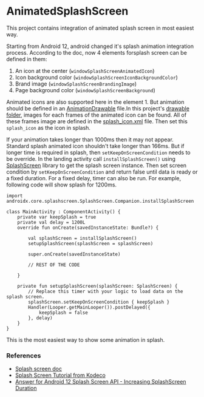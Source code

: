# AnimatedSplashScreen

This project contains integration of animated splash screen in most easiest way.

Starting from Android 12, android changed it's splash animation integration process. According to the doc, now 4 elements forsplash screen can be defined in them: 
1. An icon at the center (`windowSplashScreenAnimatedIcon`)
2. Icon background color (`windowSplashScreenIconBackgroundColor`)
3. Brand image (`windowSplashScreenBrandingImage`)
4. Page background color (`windowSplashScreenBackground`)

Animated icons are also supported here in the element 1. But animation should be defined in an [AnimationDrawable](https://developer.android.com/reference/android/graphics/drawable/AnimationDrawable) file.In this project's [drawable folder](https://github.com/shafayathossain/AnimatedSplashScreen/tree/main/app/src/main/res/drawable), images for each frames of the animated icon can be found. All of these frames image are defined in the [splash_icon.xml](https://github.com/shafayathossain/AnimatedSplashScreen/blob/main/app/src/main/res/drawable/splash_icon.xml) file. Then set this `splash_icon` as the icon in splash.

If your animation takes longer than 1000ms then it may not appear. Standard splash animated icon shouldn't take longer than 166ms. But if longer time is required in splash, then `setKeepOnScreenCondition` needs to be override.
In the landing activity call `installSplashScreen()` using [SplashScreen](https://developer.android.com/reference/kotlin/androidx/core/splashscreen/SplashScreen#(android.app.Activity)) library to get the splash screen instance. Then set screen condition by `setKeepOnScreenCondition` and return false until data is ready or a fixed duration. For a fixed delay, timer can also be run. For example, following code will show splash for 1200ms.

```
import androidx.core.splashscreen.SplashScreen.Companion.installSplashScreen

class MainActivity : ComponentActivity() {
    private var keepSplash = true
    private val delay = 1200L
    override fun onCreate(savedInstanceState: Bundle?) {
    
        val splashScreen = installSplashScreen()
        setupSplashScreen(splashScreen = splashScreen)
        
        super.onCreate(savedInstanceState)
        
        // REST OF THE CODE
        
    }
    
    private fun setupSplashScreen(splashScreen: SplashScreen) {
        // Replace this timer with your logic to load data on the splash screen.
        splashScreen.setKeepOnScreenCondition { keepSplash }
        Handler(Looper.getMainLooper()).postDelayed({
            keepSplash = false
        }, delay)
    }
}
```

This is the most easiest way to show some animation in splash.

### References
- [Splash screen doc](https://developer.android.com/develop/ui/views/launch/splash-screen)
- [Splash Screen Tutorial from Kodeco](https://www.kodeco.com/32555180-splash-screen-tutorial-for-android)
- [Answer for Android 12 Splash Screen API - Increasing SplashScreen Duration](https://stackoverflow.com/a/70857275)
